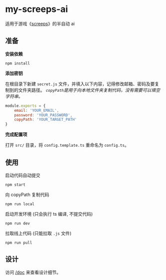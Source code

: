 # my-screeps-ai

适用于游戏《[screeps](https://screeps.com/a/#!/map)》的半自动 ai

## 准备

**安装依赖**

```
npm install
```

**添加密钥**

在根目录下新建 `secret.js` 文件，并填入以下内容，记得修改邮箱、密码及要复制到的文件夹路径。
*`copyPath`是用于向本地文件夹复制代码，没有需要可以填空字符串。*

```js
module.exports = {
    email: 'YOUR_EMAIL',
    password: 'YOUR_PASSWORD',
    copyPath: 'YOUR_TARGET_PATH'
}
```

**完成配置项**

打开 `src/` 目录，将 `config.template.ts` 重命名为 `config.ts`。

## 使用

启动代码自动提交

```
npm start
```

向 copyPath 复制代码

```
npm run local
```

启动开发环境 (只会执行 ts 编译, 不提交代码)

```
npm run dev
```

拉取线上代码 (只能拉取 `.js` 文件)

```
npm run pull
```

## 设计

访问 [/doc](https://github.com/HoPGoldy/my-screeps-ai/tree/master/doc) 来查看设计细节。